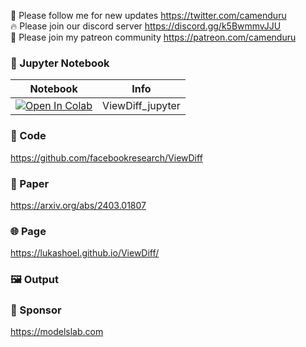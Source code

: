 🐣 Please follow me for new updates https://twitter.com/camenduru <br />
🔥 Please join our discord server https://discord.gg/k5BwmmvJJU <br />
🥳 Please join my patreon community https://patreon.com/camenduru <br />

### 🍊 Jupyter Notebook

| Notebook | Info
| --- | --- |
[![Open In Colab](https://colab.research.google.com/assets/colab-badge.svg)](https://colab.research.google.com/github/camenduru/ViewDiff-jupyter/blob/main/ViewDiff_jupyter.ipynb) | ViewDiff_jupyter

### 🧬 Code
https://github.com/facebookresearch/ViewDiff

### 📄 Paper
https://arxiv.org/abs/2403.01807

### 🌐 Page
https://lukashoel.github.io/ViewDiff/

### 🖼 Output


### 🏢 Sponsor
https://modelslab.com
